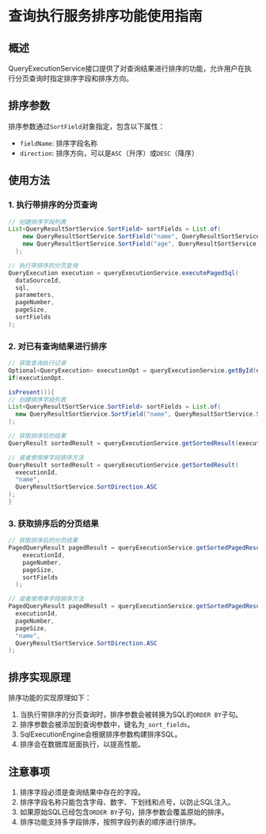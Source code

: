 # 查询执行服务排序功能使用指南

## 概述

QueryExecutionService接口提供了对查询结果进行排序的功能，允许用户在执行分页查询时指定排序字段和排序方向。

## 排序参数

排序参数通过`SortField`对象指定，包含以下属性：

- `fieldName`: 排序字段名称
- `direction`: 排序方向，可以是`ASC`（升序）或`DESC`（降序）

## 使用方法

### 1. 执行带排序的分页查询

```java
// 创建排序字段列表
List<QueryResultSortService.SortField> sortFields = List.of(
    new QueryResultSortService.SortField("name", QueryResultSortService.SortDirection.ASC),
    new QueryResultSortService.SortField("age", QueryResultSortService.SortDirection.DESC)
  );

// 执行带排序的分页查询
QueryExecution execution = queryExecutionService.executePagedSql(
  dataSourceId,
  sql,
  parameters,
  pageNumber,
  pageSize,
  sortFields
);
```

### 2. 对已有查询结果进行排序

```java
// 获取查询执行记录
Optional<QueryExecution> executionOpt = queryExecutionService.getById(executionId);
if(executionOpt.

isPresent()){
// 创建排序字段列表
List<QueryResultSortService.SortField> sortFields = List.of(
  new QueryResultSortService.SortField("name", QueryResultSortService.SortDirection.ASC)
);

// 获取排序后的结果
QueryResult sortedResult = queryExecutionService.getSortedResult(executionId, sortFields);

// 或者使用单字段排序方法
QueryResult sortedResult = queryExecutionService.getSortedResult(
  executionId,
  "name",
  QueryResultSortService.SortDirection.ASC
);
}
```

### 3. 获取排序后的分页结果

```java
// 获取排序后的分页结果
PagedQueryResult pagedResult = queryExecutionService.getSortedPagedResult(
    executionId,
    pageNumber,
    pageSize,
    sortFields
  );

// 或者使用单字段排序方法
PagedQueryResult pagedResult = queryExecutionService.getSortedPagedResult(
  executionId,
  pageNumber,
  pageSize,
  "name",
  QueryResultSortService.SortDirection.ASC
);
```

## 排序实现原理

排序功能的实现原理如下：

1. 当执行带排序的分页查询时，排序参数会被转换为SQL的`ORDER BY`子句。
2. 排序参数会被添加到查询参数中，键名为`_sort_fields`。
3. SqlExecutionEngine会根据排序参数构建排序SQL。
4. 排序会在数据库层面执行，以提高性能。

## 注意事项

1. 排序字段必须是查询结果中存在的字段。
2. 排序字段名称只能包含字母、数字、下划线和点号，以防止SQL注入。
3. 如果原始SQL已经包含`ORDER BY`子句，排序参数会覆盖原始的排序。
4. 排序功能支持多字段排序，按照字段列表的顺序进行排序。
